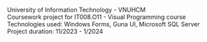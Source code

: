 University of Information Technology - VNUHCM <br />
Coursework project for IT008.O11 - Visual Programming course <br />
Technologies used: Windows Forms, Guna UI, Microsoft SQL Server <br />
Project duration: 11/2023 - 1/2024
